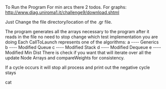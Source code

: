 To Run the Program For 
min arcs there 2 todos. 
For graphs:
http://www.diag.uniroma1.it/challenge9/download.shtml

Just Change the file directory/location 
of the .gr file. 

The program generates 
all the arrays necessary to the program 
after it reads in the file no need to stop 
change which test implementation you are doing
Each CallToLaunch represents one of the algorithms:
	a ---- Generics
	b ---- Modified Queue
	c ---- Modified Stack
	d ---- Modified Dequeue
	e ---- Modified Min Dist
There is check if you want that will iterate over all the
update Node Arrays and compareWeights for consistency.

If a cycle occurs it will stop all process and print out 
the negative cycle stays
   
cat
